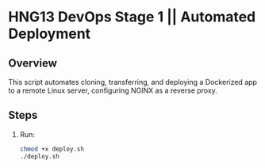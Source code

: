 # HNG13 DevOps Stage 1 || Automated Deployment

## Overview
This script automates cloning, transferring, and deploying a Dockerized app to a remote Linux server, configuring NGINX as a reverse proxy.

## Steps
1. Run:
   ```bash
   chmod +x deploy.sh
   ./deploy.sh
